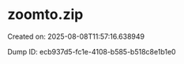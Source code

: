 # zoomto.zip

Created on: 2025-08-08T11:57:16.638949

Dump ID: ecb937d5-fc1e-4108-b585-b518c8e1b1e0

